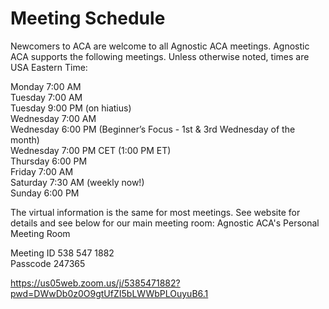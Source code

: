 # Meeting Schedule
Newcomers to ACA are welcome to all Agnostic ACA meetings. Agnostic ACA supports the following meetings.  Unless otherwise noted, times are USA Eastern Time:

Monday 7:00 AM  
Tuesday 7:00 AM  
Tuesday 9:00 PM (on hiatius)  
Wednesday 7:00 AM  
Wednesday 6:00 PM (Beginner’s Focus - 1st & 3rd Wednesday of the month)  
Wednesday 7:00 PM CET (1:00 PM ET)  
Thursday 6:00 PM  
Friday 7:00 AM  
Saturday 7:30 AM (weekly now!)  
Sunday 6:00 PM  


The virtual information is the same for most meetings. See website for details and see below for our main meeting room:
Agnostic ACA's Personal Meeting Room


Meeting ID 538 547 1882  
Passcode 247365

https://us05web.zoom.us/j/5385471882?pwd=DWwDb0z0O9gtUfZI5bLWWbPLOuyuB6.1
